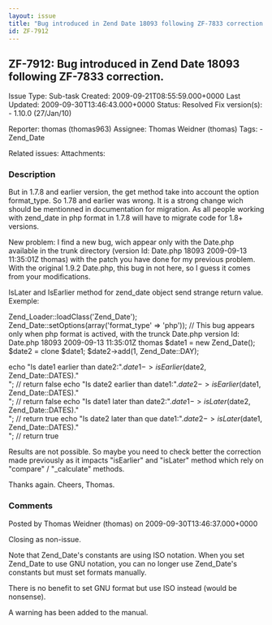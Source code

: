 ```yaml
---
layout: issue
title: "Bug introduced in Zend Date 18093 following ZF-7833 correction."
id: ZF-7912
---
```


ZF-7912: Bug introduced in Zend Date 18093 following ZF-7833 correction.
------------------------------------------------------------------------

 Issue Type: Sub-task Created: 2009-09-21T08:55:59.000+0000 Last Updated: 2009-09-30T13:46:43.000+0000 Status: Resolved Fix version(s): - 1.10.0 (27/Jan/10)
 
 Reporter:  thomas (thomas963)  Assignee:  Thomas Weidner (thomas)  Tags: - Zend\_Date
 
 Related issues: 
 Attachments: 
### Description

But in 1.7.8 and earlier version, the get method take into account the option format\_type. So 1.78 and earlier was wrong. It is a strong change wich should be mentionned in documentation for migration. As all people working with zend\_date in php format in 1.7.8 will have to migrate code for 1.8+ versions.

New problem: I find a new bug, wich appear only with the Date.php available in the trunk directory (version Id: Date.php 18093 2009-09-13 11:35:01Z thomas) with the patch you have done for my previous problem. With the original 1.9.2 Date.php, this bug in not here, so I guess it comes from your modifications.

IsLater and IsEarlier method for zend\_date object send strange return value. Exemple:

Zend\_Loader::loadClass('Zend\_Date'); Zend\_Date::setOptions(array('format\_type' => 'php')); // This bug appears only when php format is actived, with the trunck Date.php version Id: Date.php 18093 2009-09-13 11:35:01Z thomas $date1 = new Zend\_Date(); $date2 = clone $date1; $date2->add(1, Zend\_Date::DAY);

echo "Is date1 earlier than date2:".$date1->isEarlier($date2, Zend\_Date::DATES)."  
"; // return false echo "Is date2 earlier than date1:".$date2->isEarlier($date1, Zend\_Date::DATES)."  
"; // return false echo "Is date1 later than date2:".$date1->isLater($date2, Zend\_Date::DATES)."  
"; // return true echo "Is date2 later than que date1:".$date2->isLater($date1, Zend\_Date::DATES)."  
"; // return true

Results are not possible. So maybe you need to check better the correction made previously as it impacts "isEarlier" and "isLater" method which rely on "compare" / "\_calculate" methods.

Thanks again. Cheers, Thomas.

 

 

### Comments

Posted by Thomas Weidner (thomas) on 2009-09-30T13:46:37.000+0000

Closing as non-issue.

Note that Zend\_Date's constants are using ISO notation. When you set Zend\_Date to use GNU notation, you can no longer use Zend\_Date's constants but must set formats manually.

There is no benefit to set GNU format but use ISO instead (would be nonsense).

A warning has been added to the manual.

 

 